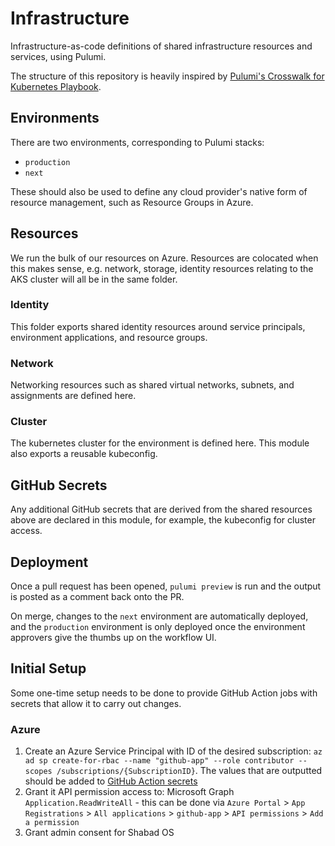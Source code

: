 # Infrastructure

Infrastructure-as-code definitions of shared infrastructure resources and services, using Pulumi.

The structure of this repository is heavily inspired by [Pulumi's Crosswalk for Kubernetes Playbook](https://www.pulumi.com/docs/guides/crosswalk/kubernetes/playbooks/).

## Environments

There are two environments, corresponding to Pulumi stacks:

- `production`
- `next`

These should also be used to define any cloud provider's native form of resource management, such as Resource Groups in Azure.

## Resources

We run the bulk of our resources on Azure. Resources are colocated when this makes sense, e.g. network, storage, identity resources relating to the AKS cluster will all be in the same folder.

### Identity

This folder exports shared identity resources around service principals, environment applications, and resource groups.

### Network

Networking resources such as shared virtual networks, subnets, and assignments are defined here.

### Cluster

The kubernetes cluster for the environment is defined here. This module also exports a reusable kubeconfig.

## GitHub Secrets

Any additional GitHub secrets that are derived from the shared resources above are declared in this module, for example, the kubeconfig for cluster access.

## Deployment

Once a pull request has been opened, `pulumi preview` is run and the output is posted as a comment back onto the PR.

On merge, changes to the `next` environment are automatically deployed, and the `production` environment is only deployed once the environment approvers give the thumbs up on the workflow UI.

## Initial Setup

Some one-time setup needs to be done to provide GitHub Action jobs with secrets that allow it to carry out changes.

### Azure

1. Create an Azure Service Principal with ID of the desired subscription:
   `az ad sp create-for-rbac --name "github-app" --role contributor --scopes /subscriptions/{SubscriptionID}`. The values that are outputted should be added to [GitHub Action secrets](https://www.pulumi.com/registry/packages/azure-native/installation-configuration/)
2. Grant it API permission access to: Microsoft Graph `Application.ReadWriteAll` - this can be done via `Azure Portal` > `App Registrations` > `All applications` > `github-app` > `API permissions` > `Add a permission`
3. Grant admin consent for Shabad OS
